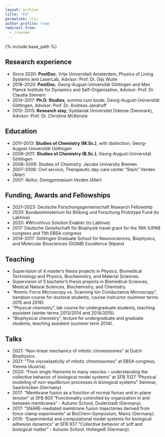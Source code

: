 ```yaml
---
layout: archive
title: "CV"
permalink: /cv/
author_profile: true
redirect_from:
  - /resume
---
```


{% include base_path %}

## Research experience

- Since 2020: **PostDoc**, Vrije Universiteit Amsterdam, Physics of Living Systems and LaserLab, Advisor: Prof. Dr. Gijs Wuite    
- 2018–2020: **PostDoc**, Georg-August-Universität Göttingen and Max Planck Institute for Dynamics and Self-Organization, Advisor: Prof. Dr. Claudia Steinem   
- 2014–2017: **Ph.D. Studies**, *summa cum laude*, Georg-August-Universität Göttingen, Advisor: Prof. Dr. Andreas Janshoff  
- 2012–2013: **Research stay**, Syddansk Universitet Odense (Denmark), Advisor: Prof. Dr. Christine McKenzie  

## Education

- 2011–2013: **Studies of Chemistry (M.Sc.)**, with distinction, Georg-August-Universität Göttingen  
- 2009–2011: **Studies of Chemistry (B.Sc.)**, Georg-August-Universität Göttingen  
- 2008–2009: Studies of Chemistry, Jacobs University Bremen  
- 2007–2008: Civil service, Therapeutic day-care center “Stark” Verden (Aller)  
- 2007: Abitur, Domgymnasium Verden (Aller)  
  
## Funding, Awards and Fellowships

- 2021–2023: Deutsche Forschungsgemeinschaft Research Fellowship  
- 2020: Bundesministerium für Bildung und Forschung Prototype Fund (to Labhive)  
- 2020: #WirvsVirus Solution Enabler (to Labhive)  
- 2017: Deutsche Gesellschaft für Biophysik travel grant for the 19th IUPAB congress and 11th EBSA congress  
- 2014–2017: Göttingen Graduate School for Neurosciences, Biophysics, and Molecular Biosciences (GGNB) Excellence Stipend  

## Teaching

- Supervision of 4 master’s thesis projects in Physics, Biomedical Technology and Physics, Biochemistry, and Material Sciences.  
- Supervision of 5 bachelor’s thesis projects in Biomedical Sciences, Medical Natural Sciences, Biochemistry, and Chemistry.  
- “Atomic Force Microscopy vs. Scanning Ion Conductance Microscopy”, handson course for doctoral students, course instructor (summer terms 2015 and 2016).  
- “Physical chemistry”, lab course for undergraduate students, teaching assistent (winter terms 2013/2014 and 2014/2015).  
- “Biophysical chemistry”, lecture for undergraduate and graduate students, teaching assistent (summer term 2014).  

## Talks

- 2021: “Non-linear mechanics of mitotic chromosomes” at Dutch Biophysics.  
- 2021: “The viscoelasticity of mitotic chromosomes” at EBSA congress, Vienna (Austria).  
- 2020: “From single filaments to many vesicles – understanding the collective behavior of biological model systems” at SFB 1027 “Physical modeling of non-equilibrium processes in biological systems” Seminar, Saarbrücken (Germany).  
- 2017: “Membrane fusion as a function of normal forces and in-plane tension” at SFB 803 “Functionality controlled by organization in and between membranes” - Autumn School, Duderstadt (Germany).  
- 2017: “SNARE-mediated membrane fusion trajectories derived from force-clamp experiments” at BioChem-Symposium, Mainz (Germany).  
- 2015: “Experimental and computational model systems for biological adhesion dynamics” at SFB 937 “Collective behavior of soft and biological matter” - Autumn School, Hohegeiß (Germany).  
